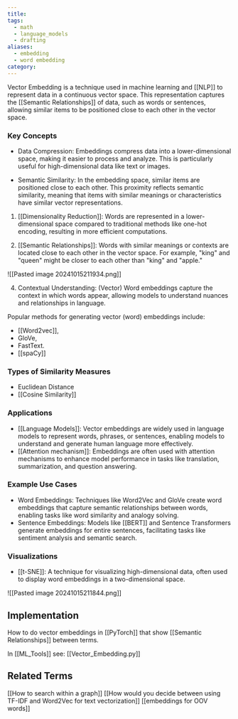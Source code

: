 ```yaml
---
title: 
tags:
  - math
  - language_models
  - drafting
aliases:
  - embedding
  - word embedding
category:
---
```

Vector Embedding is a technique used in machine learning and [[NLP]] to represent data in a continuous vector space. This representation captures the [[Semantic Relationships]] of data, such as words or sentences, allowing similar items to be positioned close to each other in the vector space.

### Key Concepts

- Data Compression: Embeddings compress data into a lower-dimensional space, making it easier to process and analyze. This is particularly useful for high-dimensional data like text or images.
  
- Semantic Similarity: In the embedding space, similar items are positioned close to each other. This proximity reflects semantic similarity, meaning that items with similar meanings or characteristics have similar vector representations.

1. [[Dimensionality Reduction]]: Words are represented in a lower-dimensional space compared to traditional methods like one-hot encoding, resulting in more efficient computations.

2. [[Semantic Relationships]]: Words with similar meanings or contexts are located close to each other in the vector space. For example, "king" and "queen" might be closer to each other than "king" and "apple."

![[Pasted image 20241015211934.png]]

4. Contextual Understanding: (Vector) Word embeddings capture the context in which words appear, allowing models to understand nuances and relationships in language.

Popular methods for generating vector (word) embeddings include:
- [[Word2vec]],
- GloVe, 
- FastText.
- [[spaCy]]

### Types of Similarity Measures

- Euclidean Distance
- [[Cosine Similarity]]

### Applications

- [[Language Models]]: Vector embeddings are widely used in language models to represent words, phrases, or sentences, enabling models to understand and generate human language more effectively.
- [[Attention mechanism]]: Embeddings are often used with attention mechanisms to enhance model performance in tasks like translation, summarization, and question answering.

### Example Use Cases

- Word Embeddings: Techniques like Word2Vec and GloVe create word embeddings that capture semantic relationships between words, enabling tasks like word similarity and analogy solving.
- Sentence Embeddings: Models like [[BERT]] and Sentence Transformers generate embeddings for entire sentences, facilitating tasks like sentiment analysis and semantic search.

### Visualizations

- [[t-SNE]]: A technique for visualizing high-dimensional data, often used to display word embeddings in a two-dimensional space.




![[Pasted image 20241015211844.png]]


## Implementation

How to do vector embeddings in [[PyTorch]] that show [[Semantic Relationships]] between terms.

In [[ML_Tools]] see: [[Vector_Embedding.py]]

## Related Terms

[[How to search within a graph]]
[[How would you decide between using TF-IDF and Word2Vec for text vectorization]]
[[embeddings for OOV words]]

